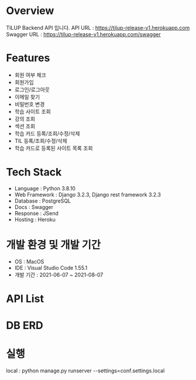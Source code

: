# Overview
TILUP Backend API 입니다.
API URL : https://tilup-release-v1.herokuapp.com
Swagger URL : https://tilup-release-v1.herokuapp.com/swagger

# Features
- 회원 여부 체크
- 회원가입
- 로그인/로그아웃
- 이메일 찾기
- 비밀번호 변경
- 학습 사이트 조회
- 강의 조회 
- 섹션 조회
- 학습 카드 등록/조회/수정/삭제
- TIL 등록/조회/수정/삭제 
- 학습 카드로 등록된 사이트 목록 조회

# Tech Stack
- Language : Python 3.8.10
- Web Framework : Django 3.2.3, Django rest framework 3.2.3
- Database : PostgreSQL
- Docs : Swagger 
- Response : JSend
- Hosting : Heroku

# 개발 환경 및 개발 기간
- OS : MacOS
- IDE : Visual Studio Code 1.55.1
- 개발 기간 : 2021-06-07 ~ 2021-08-07

# API List

# DB ERD

# 실행 
local : python manage.py runserver --settings=conf.settings.local